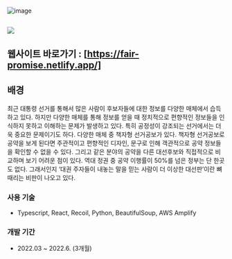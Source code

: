 ![image](https://user-images.githubusercontent.com/67368704/160507782-be1b0f69-cd1b-44b4-89ff-4458c036b3b0.png)

![](https://s3.us-west-2.amazonaws.com/secure.notion-static.com/b44c753c-2f1e-4360-b121-c49a37377a7b/Untitled.png?X-Amz-Algorithm=AWS4-HMAC-SHA256&X-Amz-Content-Sha256=UNSIGNED-PAYLOAD&X-Amz-Credential=AKIAT73L2G45EIPT3X45%2F20220906%2Fus-west-2%2Fs3%2Faws4_request&X-Amz-Date=20220906T004337Z&X-Amz-Expires=86400&X-Amz-Signature=9689397b54bc9c2427c44a2bd740edb979fe26c48176a7f3375296e3f481e899&X-Amz-SignedHeaders=host&response-content-disposition=filename%20%3D%22Untitled.png%22&x-id=GetObject)
---

## 웹사이트 바로가기 : [https://fair-promise.netlify.app/]

## 배경 
최근 대통령 선거를 통해서 많은 사람이 후보자들에 대한 정보를 다양한 매체에서 습득하고 있다. 하지만 다양한 매체를 통해 정보를 얻을 때 정치적으로 편향적인 정보들을 인식하지 못하고 이해하는 문제가 발생하고 있다. 특히 공정성이 강조되는 선거에서는 더욱 중요한 문제이기도 하다. 다양한 매체 중 책자형 선거공보가 있다. 책자형 선거공보로 공약을 보게 된다면 주관적이고 편향적인 디자인, 문구로 인해 객관적으로 공약 정보들을 확인할 수 없을 수 있다. 그리고 같은 분야의 공약을 다른 대선후보와 직접적으로 비교하며 보기 어려운 점이 있다. 역대 정권 중 공약 이행률이 50%를 넘은 정부는 단 한곳도 없다. 그래서인지 ‘대권 주자들이 내놓는 말을 믿는 사람이 더 이상한 대선판’이란 뼈 때리는 비판이 나오고 있다.

### 사용 기술

- Typescript, React, Recoil, Python, BeautifulSoup, AWS Amplify

### 개발 기간

- 2022.03 ~ 2022.6. (3개월)
